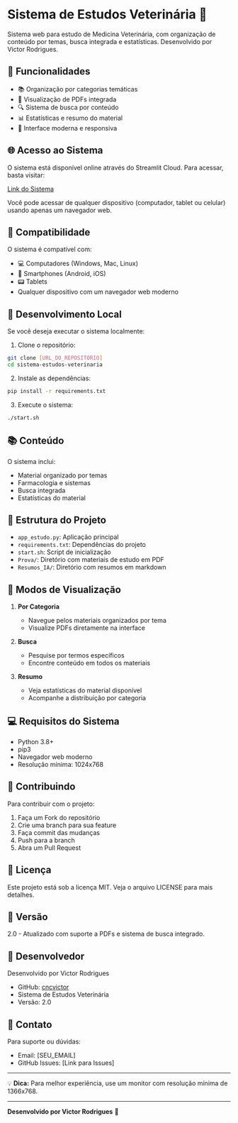 # Sistema de Estudos Veterinária 🐾

Sistema web para estudo de Medicina Veterinária, com organização de conteúdo por temas, busca integrada e estatísticas. Desenvolvido por Victor Rodrigues.

## 🌟 Funcionalidades

- 📚 Organização por categorias temáticas
- 📖 Visualização de PDFs integrada
- 🔍 Sistema de busca por conteúdo
- 📊 Estatísticas e resumo do material
- 🎨 Interface moderna e responsiva

## 🌐 Acesso ao Sistema

O sistema está disponível online através do Streamlit Cloud. Para acessar, basta visitar:

[Link do Sistema](https://sistema-estudos-veterinaria.streamlit.app)

Você pode acessar de qualquer dispositivo (computador, tablet ou celular) usando apenas um navegador web.

## 📱 Compatibilidade

O sistema é compatível com:
- 💻 Computadores (Windows, Mac, Linux)
- 📱 Smartphones (Android, iOS)
- 📟 Tablets
- Qualquer dispositivo com um navegador web moderno

## 🔧 Desenvolvimento Local

Se você deseja executar o sistema localmente:

1. Clone o repositório:
```bash
git clone [URL_DO_REPOSITORIO]
cd sistema-estudos-veterinaria
```

2. Instale as dependências:
```bash
pip install -r requirements.txt
```

3. Execute o sistema:
```bash
./start.sh
```

## 📚 Conteúdo

O sistema inclui:
- Material organizado por temas
- Farmacologia e sistemas
- Busca integrada
- Estatísticas do material

## 📂 Estrutura do Projeto

- `app_estudo.py`: Aplicação principal
- `requirements.txt`: Dependências do projeto
- `start.sh`: Script de inicialização
- `Prova/`: Diretório com materiais de estudo em PDF
- `Resumos_IA/`: Diretório com resumos em markdown

## 📱 Modos de Visualização

1. **Por Categoria**
   - Navegue pelos materiais organizados por tema
   - Visualize PDFs diretamente na interface

2. **Busca**
   - Pesquise por termos específicos
   - Encontre conteúdo em todos os materiais

3. **Resumo**
   - Veja estatísticas do material disponível
   - Acompanhe a distribuição por categoria

## 💻 Requisitos do Sistema

- Python 3.8+
- pip3
- Navegador web moderno
- Resolução mínima: 1024x768

## 🤝 Contribuindo

Para contribuir com o projeto:
1. Faça um Fork do repositório
2. Crie uma branch para sua feature
3. Faça commit das mudanças
4. Push para a branch
5. Abra um Pull Request

## 📄 Licença

Este projeto está sob a licença MIT. Veja o arquivo LICENSE para mais detalhes.

## 🐾 Versão

2.0 - Atualizado com suporte a PDFs e sistema de busca integrado.

## 👥 Desenvolvedor

Desenvolvido por Victor Rodrigues
- GitHub: [cncvictor](https://github.com/cncvictor)
- Sistema de Estudos Veterinária
- Versão: 2.0

## 📧 Contato

Para suporte ou dúvidas:
- Email: [SEU_EMAIL]
- GitHub Issues: [Link para Issues]

---

💡 **Dica:** Para melhor experiência, use um monitor com resolução mínima de 1366x768.

---

**Desenvolvido por Victor Rodrigues** 🐾
